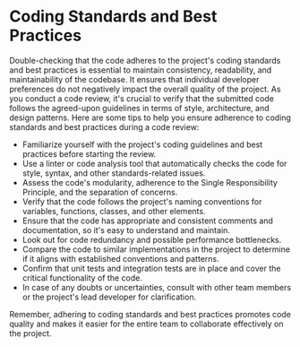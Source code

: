 # Coding Standards and Best Practices

Double-checking that the code adheres to the project's coding standards and best practices is essential to maintain consistency, readability, and maintainability of the codebase. It ensures that individual developer preferences do not negatively impact the overall quality of the project. As you conduct a code review, it's crucial to verify that the submitted code follows the agreed-upon guidelines in terms of style, architecture, and design patterns. Here are some tips to help you ensure adherence to coding standards and best practices during a code review:

- Familiarize yourself with the project's coding guidelines and best practices before starting the review.
- Use a linter or code analysis tool that automatically checks the code for style, syntax, and other standards-related issues.
- Assess the code's modularity, adherence to the Single Responsibility Principle, and the separation of concerns.
- Verify that the code follows the project's naming conventions for variables, functions, classes, and other elements.
- Ensure that the code has appropriate and consistent comments and documentation, so it's easy to understand and maintain.
- Look out for code redundancy and possible performance bottlenecks.
- Compare the code to similar implementations in the project to determine if it aligns with established conventions and patterns.
- Confirm that unit tests and integration tests are in place and cover the critical functionality of the code.
- In case of any doubts or uncertainties, consult with other team members or the project's lead developer for clarification.

Remember, adhering to coding standards and best practices promotes code quality and makes it easier for the entire team to collaborate effectively on the project.